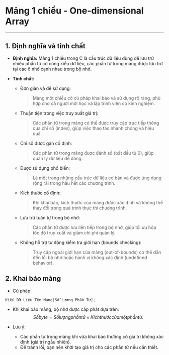 # Mảng 1 chiều - One-dimensional Array

---

## 1. Định nghĩa và tính chất

- **Định nghĩa:** Mảng 1 chiều trong C là cấu trúc dữ liệu dùng để lưu trữ nhiều phần tử có cùng kiểu dữ liệu, các phần tử trong mảng được lưu trữ tại các ô nhớ cạnh nhau trong bộ nhớ.

- **Tính chất:**
  - Đơn giản và dễ sử dụng:
    > Mảng một chiều có cú pháp khai báo và sử dụng rõ ràng, phù hợp cho cả người mới học và lập trình viên có kinh nghiệm.
  - Thuận tiện trong việc truy xuất giá trị:
    > Các phần tử trong mảng có thể được truy cập trực tiếp thông qua chỉ số (index), giúp việc thao tác nhanh chóng và hiệu quả.
  - Chỉ số được gán cố định:
    > Các phần tử trong mảng được đánh số (bắt đầu từ 0), giúp quản lý dữ liệu dễ dàng.
  - Được sử dụng phổ biến:
    > Là một trong những cấu trúc dữ liệu cơ bản và được ứng dụng rộng rãi trong hầu hết các chương trình.
  - Kích thước cố định:
    > Khi khai báo, kích thước của mảng được xác định và không thể thay đổi trong quá trình thực thi chương trình.
  - Lưu trữ tuần tự trong bộ nhớ:
    > Các phần tử được lưu liên tiếp trong bộ nhớ, giúp tối ưu hóa tốc độ truy xuất và giảm chi phí quản lý.
  - Không hỗ trợ tự động kiểm tra giới hạn (bounds checking):
    > Truy cập ngoài giới hạn của mảng (out-of-bounds) có thể dẫn đến lỗi bộ nhớ hoặc hành vi không xác định (undefined behavior).

## 2. Khai báo mảng

- Cú pháp:

```cpp
Kiểu_Dữ_Liệu Tên_Mảng[Số_Lượng_Phần_Tử];
```

- Khi khai báo mảng, bộ nhớ được cấp phát dựa trên:
  $$Số byte = Số lượng phần tử × Kích thước của một phần tử.$$

- Lưu ý:

  - Các phần tử trong mảng khi vừa khai báo thường có giá trị không xác định (giá trị ngẫu nhiên).
  - Để tránh lỗi, bạn nên khởi tạo giá trị cho các phần tử nếu cần thiết.
